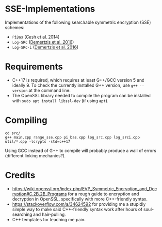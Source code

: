 # SSE-Implementations

Implementations of the following searchable symmetric encryption (SSE) schemes:

- `PiBas` ([Cash et al. 2014](https://eprint.iacr.org/2014/853.pdf))
- `Log-SRC` ([Demertzis et al. 2016](https://idemertzis.com/Papers/sigmod16.pdf))
- `Log-SRC-i` ([Demertzis et al. 2016](https://idemertzis.com/Papers/sigmod16.pdf))

# Requirements

- C++17 is required, which requires at least G++/GCC version 5 and ideally 9. To check the currently installed G++ version, use `g++ --version` at the command line.
- The OpenSSL library needed to compile the program can be installed with `sudo apt install libssl-dev` (if using `apt`).

# Compiling

```
cd src/
g++ main.cpp range_sse.cpp pi_bas.cpp log_src.cpp log_srci.cpp util/*.cpp -lcrypto -std=c++17
```

Using GCC instead of G++ to compile will probably produce a wall of errors (different linking mechanics?).

# Credits

- <https://wiki.openssl.org/index.php/EVP_Symmetric_Encryption_and_Decryption#C.2B.2B_Programs> for a rough guide to encryption and decryption in OpenSSL, specifically with more C++-friendly syntax.
- <https://stackoverflow.com/a/34624592> for providing me a stupidly simple way to make said C++-friendly syntax work after hours of soul-searching and hair-pulling.
- C++ templates for teaching me pain.
